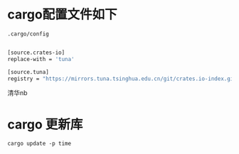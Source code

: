 # cargo配置文件如下 

``.cargo/config``
```bash

[source.crates-io]
replace-with = 'tuna'

[source.tuna]
registry = "https://mirrors.tuna.tsinghua.edu.cn/git/crates.io-index.git"

```
清华nb

# cargo 更新库

``cargo update -p time``